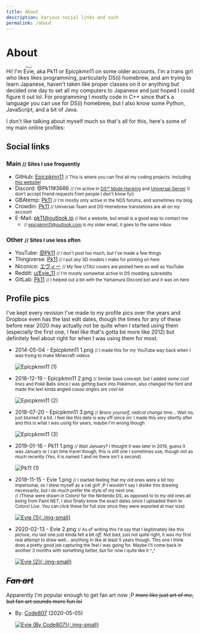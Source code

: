 ```yaml
---
title: About
description: Various social links and such
permalink: /about
---
```


# About
Hi! I'm <ruby>Evie<rp> (</rp><rt>/ˈɛv.i/</rt><rp>) </rp></ruby>, aka Pk11 or Epicpkmn11 on some older accounts. I'm a trans girl who likes likes programming, particularly DS(i) homebrew, and am trying to learn Japanese, haven't taken like proper classes on it or anything but decided one day to set all my computers to Japanese and just hoped I could figure it out lol. For programming I mostly code in C++ since that's a language you can use for DS(i) homebrew, but I also know some Python, JavaScript, and a bit of Java.

I don't like talking about myself much so that's all for this, here's some of my main online profiles:

## Social links
### Main <small>// Sites I use frequently</small>
- GitHub: [Epicpkmn11](https://github.com/Epicpkmn11) <small>// This is where you can find all my coding projects. Including [this website](https://github.com/Epicpkmn11/pk11.us)!</small>
- Discord: @Pk11#3666 <small>// I'm active in [DS⁽ⁱ⁾ Mode Hacking](https://discord.gg/yD3spjv) and [Universal-Server](https://discord.gg/KDJCfGF) (I don't accept friend requests from people I don't know fyi)</small>
- GBAtemp: [Pk11](https://gbatemp.net/members/pk11.494739/) <small>// I'm mostly only active in the NDS forums, and sometimes my blog</small>
- Crowdin: [Pk11](https://crowdin.com/profile/Pk11) <small>// Universal-Team and DS-Homebrew translations are all on my account</small>
- E-Mail: [pk11@outlook.jp](mailto:pk11@outlook.jp) <small>// Not a website, but email is a good way to contact me</small>
   - <small>// [epicpkmn11@outlook.com](epicpkmn11@outlook.com) is my older email, it goes to the same inbox</small>

### Other <small>// Sites I use less often</small>
- YouTube: [@Pk11](https://www.youtube.com/@Pk11) <small>// I don't post too much, but I've made a few things</small>
- Thingiverse: [Pk11](https://www.thingiverse.com/Pk11) <small>// I put any 3D models I make for printing on here</small>
- Niconico: [エヴィー](https://www.nicovideo.jp/user/69199725) <small>// My few UTAU covers are posted here as well as YouTube</small>
- Reddit: [u/Evie_11](https://www.reddit.com/user/Evie_11/) <small>// I'm mostly somewhat active in DS modding subreddits</small>
- GitLab: [Pk11](https://gitlab.com/Epicpkmn11) <small>// I helped out a bit with the Yamamura Discord bot and it was on here</small>

## Profile pics
I've kept every revision I've made to my profile pics over the years and Dropbox even has the last edit dates, though the times for any of these before near 2020 may actually not be quite when I started using them (especially the first one, I feel like that's gotta be more like 2012) but definitely feel about right for when I was using them for most.

- 2014-05-04 - Epicpkmn11 1.png <small>// I made this for my YouTube way back when I was trying to make Minecraft videos</small>

  ![Epicpkmn11 (1)](/assets/images/pfp/epicpkmn11-1.png)

- 2016-12-19 - Epicpkmn11 2.png <small>// Similar base concept, but I added some *cool lines* and Poké Balls since I was getting back into Pokémon, also changed the font and made the text kinda angled *cause angles are cool* lol</small>

  ![Epicpkmn11 (2)](/assets/images/pfp/epicpkmn11-2.png)

- 2018-07-20 - Epicpkmn11 3.png <small>// *Brace yourself, radical change time*... Wait no, just blurred it a bit. I feel like this date is way off since iirc I made this very shortly after and this is what I was using for years, maybe I'm wrong though</small>

  ![Epicpkmn11 (3)](/assets/images/pfp/epicpkmn11-3.png)

- 2019-01-16 - Pk11 1.png <small>// Wait January? I thought it was later in 2019, guess it was January or I can time travel though, this is still one I sometimes use, though not as much recently (Yes, it is named 1 and no there isn't a second)</small>

  ![Pk11 (1)](/assets/images/pfp/pk11-1.png)

- 2019-11-15 - Evie 1.png <small>// I started feeling that my old ones were a bit too impersonal, so I drew myself as a cat girl! ;P I wouldn't say I *dislike* this drawing necessarily, but I do *much* prefer the style of my next one.</small>
  <br><small>// (These were drawn in Colors! for the Nintendo DS, as opposed to to my old ones all being from Paint.NET, I also finally know the exact dates since I uploaded them to Colors! Live. You can click these for full size since they were exported at max size)</small>

  [![Evie (1)](/assets/images/pfp/evie-1.png){:.img-small}](/assets/images/pfp/evie-1.png)

- 2020-02-13 - Evie 2.png <small>// As of writing this I'd say that I legitimately like this picture, my last one just kinda felt a bit *off*. Not *bad*, just not quite right, it was my first real attempt to draw well... anything in like at least 5 years though. This one I think does a pretty good job capturing the feel I was going for. Maybe I'll come back in another 3 months with something better, but for now I quite like it ^_^</small>

  [![Evie (2)](/assets/images/pfp/evie-2.png){:.img-small}](/assets/images/pfp/evie-2.png)

## ~~*Fan art*~~
Apparently I'm popular enough to get fan art now ;P ~~more like just art of me, but fan art sounds more fun lol~~

- By: [Code807](https://twitter.com/code_807) (2020-05-05)

  [![Evie (By Code807)](/assets/images/art/evie-code807.png){:.img-small}](/assets/images/art/evie-code807.png)
